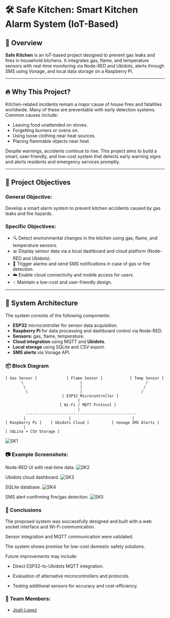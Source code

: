 # 🛠️ Safe Kitchen: Smart Kitchen Alarm System (IoT-Based)


## 📘 Overview

**Safe Kitchen** is an IoT-based project designed to prevent gas leaks and fires in household kitchens. It integrates gas, flame, and temperature sensors with real-time monitoring via Node-RED and Ubidots, alerts through SMS using Vonage, and local data storage on a Raspberry Pi.

---

## 🔥 Why This Project?

Kitchen-related incidents remain a major cause of house fires and fatalities worldwide. Many of these are preventable with early detection systems. Common causes include:

- Leaving food unattended on stoves.
- Forgetting burners or ovens on.
- Using loose clothing near heat sources.
- Placing flammable objects near heat.

Despite warnings, accidents continue to rise. This project aims to build a smart, user-friendly, and low-cost system that detects early warning signs and alerts residents and emergency services promptly.

---

## 🎯 Project Objectives

### General Objective:
Develop a smart alarm system to prevent kitchen accidents caused by gas leaks and fire hazards.

### Specific Objectives:

- 🔍 Detect environmental changes in the kitchen using gas, flame, and temperature sensors.
- 📊 Display sensor data via a local dashboard and cloud platform (Node-RED and Ubidots).
- 🚨 Trigger alarms and send SMS notifications in case of gas or fire detection.
- ☁️ Enable cloud connectivity and mobile access for users.
- 💡 Maintain a low-cost and user-friendly design.

---

## 🧩 System Architecture

The system consists of the following components:

- **ESP32** microcontroller for sensor data acquisition.
- **Raspberry Pi** for data processing and dashboard control via Node-RED.
- **Sensors:** gas, flame, temperature.
- **Cloud integration** using MQTT and **Ubidots**.
- **Local storage** using SQLite and CSV export.
- **SMS alerts** via Vonage API.

### 📦 Block Diagram

```text
[ Gas Sensor ]             [ Flame Sensor ]            [ Temp Sensor ]
       \                         |                            /
        \                        |                           /
         \                       |                          /
                         [ ESP32 Microcontroller ]
                                |
                        [ Wi-Fi / MQTT Protocol ]
                                |
         -------------------------------------------------
        |                   |                           |
[ Raspberry Pi ]    [ Ubidots Cloud ]          [ Vonage SMS Alerts ]
        |
[ SQLite + CSV Storage ]

```

![SK1](https://github.com/user-attachments/assets/15efedb4-6e4b-4c93-b92e-ee0a96d04ccf)


### 📷 Example Screenshots:
Node-RED UI with real-time data.
![SK2](https://github.com/user-attachments/assets/1940c17c-8d26-434f-980e-75451d6371e3)

Ubidots cloud dashboard.
![SK3](https://github.com/user-attachments/assets/30daa72c-97f6-439b-aa7a-19948a8b457b)

SQLite database.
![SK4](https://github.com/user-attachments/assets/5f142926-f4b1-4358-80db-091ec4d56b94)

SMS alert confirming fire/gas detection.
![SK5](https://github.com/user-attachments/assets/46b0ff95-5749-4fda-831e-5ad2e34d9773)

### 🧠 Conclusions

The proposed system was successfully designed and built with a web socket interface and Wi-Fi communication.

Sensor integration and MQTT communication were validated.

The system shows promise for low-cost domestic safety solutions.

Future improvements may include:

- Direct ESP32-to-Ubidots MQTT integration.

- Evaluation of alternative microcontrollers and protocols.

- Testing additional sensors for accuracy and cost-efficiency.

### 👥 Team Members:

- [Josh Lopez](https://github.com/joshmessi10)
